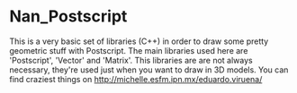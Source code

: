 # Nan_Postscript
This is a very basic set of libraries (C++) in order to draw some pretty geometric stuff with Postscript.
 The main libraries used here are 'Postscript', 'Vector' and 'Matrix'. This libraries are are not always
 necessary, they're used just when you want to draw in 3D models. You can find craziest things on 
 http://michelle.esfm.ipn.mx/eduardo.viruena/
 
 
